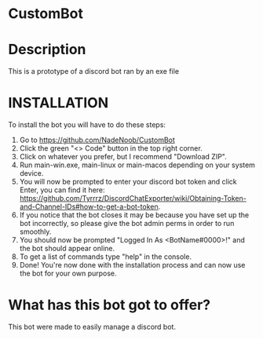 # CustomBot

# Description
This is a prototype of a discord bot ran by an exe file

# INSTALLATION
To install the bot you will have to do these steps:
1. Go to https://github.com/NadeNoob/CustomBot
2. Click the green "<> Code" button in the top right corner.
3. Click on whatever you prefer, but I recommend "Download ZIP".
4. Run main-win.exe, main-linux or main-macos depending on your system device.
5. You will now be prompted to enter your discord bot token and click Enter, you can find it here: 
https://github.com/Tyrrrz/DiscordChatExporter/wiki/Obtaining-Token-and-Channel-IDs#how-to-get-a-bot-token.
6. If you notice that the bot closes it may be because you have set up the bot incorrectly, so please give the bot admin perms in order to run smoothly.
7. You should now be prompted "Logged In As <BotName#0000>!" and the bot should appear online.
8. To get a list of commands type "help" in the console.
9. Done! You're now done with the installation process and can now use the bot for your own purpose.

# What has this bot got to offer?
This bot were made to easily manage a discord bot.
